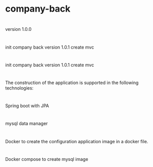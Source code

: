 # company-back
#
version 1.0.0
#
init company back version 1.0.1 create mvc
#
init company back version 1.0.1 create mvc

#
The construction of the application is supported in the following technologies:

#
Spring boot with JPA
#
mysql data manager
#
Docker to create the configuration application image in a docker file.
#
Docker compose to create mysql image

